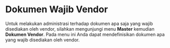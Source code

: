 # Dokumen Wajib Vendor
Untuk melakukan administrasi terhadap dokumen apa saja yang wajib disediakan oleh vendor, silahkan mengunjungi menu **Master** kemudian **Dokumen Vendor**. 
Pada menu ini Anda dapat mendefinisikan dokumen apa yang wajib disediakan oleh vendor.

